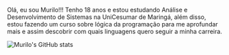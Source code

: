 Olá, eu sou Murilo!!! Tenho 18 anos e estou estudando Análise e Desenvolvimento de Sistemas na UniCesumar de Maringá, além disso, estou fazendo um curso sobre lógica da programação para me aprofundar mais e assim descobrir com quais linguagens quero seguir a minha carreira.


![Murilo's GitHub stats](https://github-readme-stats.vercel.app/api?username=Murilo&show_icons=true&theme=tokyonight)
